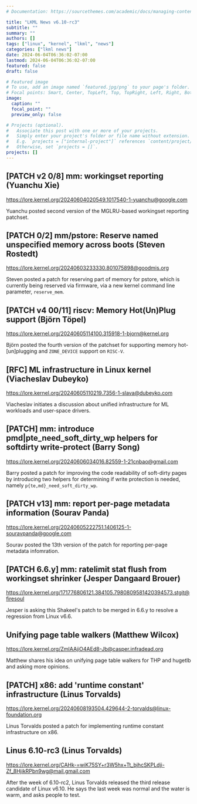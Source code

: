```yaml
---
# Documentation: https://sourcethemes.com/academic/docs/managing-content/

title: "LKML News v6.10-rc3"
subtitle: ""
summary: ""
authors: []
tags: ["linux", "kernel", "lkml", "news"]
categories: ["lkml news"]
date: 2024-06-04T06:36:02-07:00
lastmod: 2024-06-04T06:36:02-07:00
featured: false
draft: false

# Featured image
# To use, add an image named `featured.jpg/png` to your page's folder.
# Focal points: Smart, Center, TopLeft, Top, TopRight, Left, Right, BottomLeft, Bottom, BottomRight.
image:
  caption: ""
  focal_point: ""
  preview_only: false

# Projects (optional).
#   Associate this post with one or more of your projects.
#   Simply enter your project's folder or file name without extension.
#   E.g. `projects = ["internal-project"]` references `content/project/deep-learning/index.md`.
#   Otherwise, set `projects = []`.
projects: []
---
```


[PATCH v2 0/8] mm: workingset reporting (Yuanchu Xie)
-----------------------------------------------------

https://lore.kernel.org/20240604020549.1017540-1-yuanchu@google.com

Yuanchu posted second version of the MGLRU-based workingset reporting patchset.


[PATCH 0/2] mm/pstore: Reserve named unspecified memory across boots (Steven Rostedt)
-------------------------------------------------------------------------------------

https://lore.kernel.org/20240603233330.801075898@goodmis.org

Steven posted a patch for reserving part of memory for pstore, which is
currently being reserved via firmware, via a new kernel command line parameter,
`reserve_mem`.


[PATCH v4 00/11] riscv: Memory Hot(Un)Plug support (Björn Töpel)
----------------------------------------------------------------

https://lore.kernel.org/20240605114100.315918-1-bjorn@kernel.org

Björn posted the fourth version of the patchset for supporting memory
hot-[un]plugging and `ZONE_DEVICE` support on `RISC-V`.


[RFC] ML infrastructure in Linux kernel (Viacheslav Dubeyko)
------------------------------------------------------------

https://lore.kernel.org/20240605110219.7356-1-slava@dubeyko.com

Viacheslav initiates a discussion about unified infrastructure for ML workloads
and user-space drivers.


[PATCH] mm: introduce pmd|pte_need_soft_dirty_wp helpers for softdirty write-protect (Barry Song)
-------------------------------------------------------------------------------------------------

https://lore.kernel.org/20240606034016.82559-1-21cnbao@gmail.com

Barry posted a patch for improving the code readability of soft-dirty pages by
introducing two helpers for determining if write protection is needed, namely
`p{te,md}_need_soft_dirty_wp`.


[PATCH v13] mm: report per-page metadata information (Sourav Panda)
-------------------------------------------------------------------

https://lore.kernel.org/20240605222751.1406125-1-souravpanda@google.com

Sourav posted the 13th version of the patch for reporting per-page metadata
infomration.


[PATCH 6.6.y] mm: ratelimit stat flush from workingset shrinker (Jesper Dangaard Brouer)
----------------------------------------------------------------------------------------

https://lore.kernel.org/171776806121.384105.7980809581420394573.stgit@firesoul

Jesper is asking this Shakeel's patch to be merged in 6.6.y to resolve a
regression from Linux v6.6.


Unifying page table walkers (Matthew Wilcox)
--------------------------------------------

https://lore.kernel.org/ZmIAAjiO4AEd8-Jb@casper.infradead.org

Matthew shares his idea on unifying page table walkers for THP and hugetlb and
asking more opinions.


[PATCH] x86: add 'runtime constant' infrastructure (Linus Torvalds)
-------------------------------------------------------------------

https://lore.kernel.org/20240608193504.429644-2-torvalds@linux-foundation.org

Linus Torvalds posted a patch for implementing runtime constant infrastructure
on x86.


Linus 6.10-rc3 (Linus Torvalds)
-------------------------------

https://lore.kernel.org/CAHk-=wiK75SY+r3W5hx+Tt_bjhcSKPLdji-Zf_8HjikRPbn9wg@mail.gmail.com

After the week of 6.10-rc2, Linus Torvalds released the third release candidate
of Linux v6.10.  He says the last week was normal and the water is warm, and
asks people to test.
